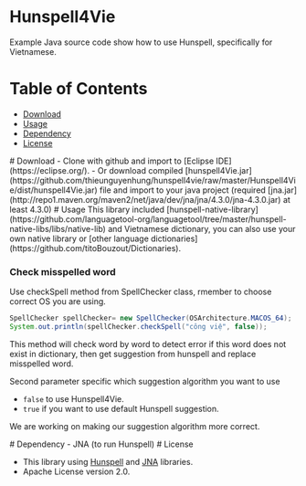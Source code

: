 # Hunspell4Vie
Example Java source code show how to use Hunspell, specifically for Vietnamese.
# Table of Contents
- [Download](#download)
- [Usage](#usage)
- [Dependency](#dependency)
- [License](#license)

<a name="download"/>
# Download
- Clone with github and import to [Eclipse IDE](https://eclipse.org/).
- Or download compiled [hunspell4Vie.jar](https://github.com/thieunguyenhung/hunspell4vie/raw/master/Hunspell4Vie/dist/hunspell4Vie.jar) file and import to your java project (required [jna.jar](http://repo1.maven.org/maven2/net/java/dev/jna/jna/4.3.0/jna-4.3.0.jar) at least 4.3.0)

<a name="usage"/>
# Usage
This library included [hunspell-native-library](https://github.com/languagetool-org/languagetool/tree/master/hunspell-native-libs/libs/native-lib) and Vietnamese dictionary, you can also use your own native library or [other language dictionaries](https://github.com/titoBouzout/Dictionaries).

### Check misspelled word
Use checkSpell method from SpellChecker class, rmember to choose correct OS you are using.
```java
SpellChecker spellChecker= new SpellChecker(OSArchitecture.MACOS_64);
System.out.println(spellChecker.checkSpell("công việ", false));
```
This method will check word by word to detect error if this word does not exist in dictionary, then get suggestion from hunspell and replace misspelled word.

Second parameter specific which suggestion algorithm you want to use

 - `false` to use Hunspell4Vie.
 - `true` if you want to use default Hunspell suggestion.

We are working on making our suggestion algorithm more correct.

<a name="dependency"/>
# Dependency
- JNA (to run Hunspell)


<a name="license"/>
# License

  - This library using [Hunspell](https://github.com/hunspell/hunspell) and [JNA](https://github.com/java-native-access/jna) libraries.
  - Apache License version 2.0.
